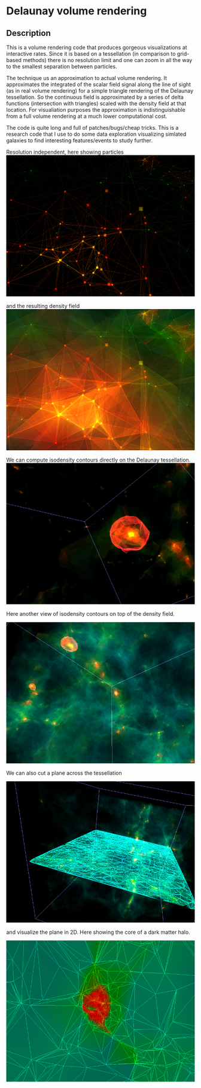 # Delaunay volume rendering

## Description

This is a volume rendering code that produces gorgeous visualizations at interactive rates. Since it is based on a tessellation (in comparison to grid-based methods) there is no resolution limit and one can zoom in all the way to the smallest separation between particles. 

The technique us an approximation to actual volume rendering. It approximates the integrated of the scalar field signal along the line of sight (as in real volume rendering) for a simple triangle rendering of the Delaunay tessellation. So the continuous field is approximated by a series of delta functions (intersection with triangles) scaled with the density field at that location. For visualiation purposes the approximation is indistinguishable from a full volume rendering at a much lower computational cost.

The code is quite long and full of patches/bugs/cheap tricks. This is a research code that I use to do some data exploration visualizing simlated galaxies to find interesting features/events to study further.


Resolution independent, here showing particles
![picture](images/halo-0.png)

and the resulting density field
![picture](images/halo-1.png)


We can compute isodensity contours directly on the Delaunay tessellation.
![picture](images/isoden.png)

Here another view of isodensity contours on top of the density field.

![picture](images/density-isoden.png)


We can also cut a plane across the tessellation

![picture](images/isoplane.png)

and visualize the plane in 2D. Here showing the core of a dark matter halo.

![picture](images/2d-zoom.png)


